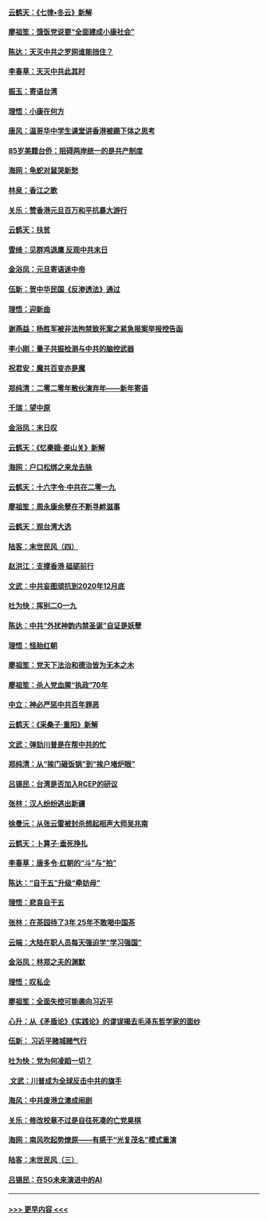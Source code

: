 #### [云鹤天：《七律▪冬云》新解](../pages/nsc993/n11768204.md?t=01050511) 
#### [廖祖笙：饿饭党说要“全面建成小康社会”](../pages/nsc993/n11767482.md?t=01050511) 
#### [陈达：天灭中共之罗网谁能挡住？](../pages/nsc993/n11767465.md?t=01050511) 
#### [李春草：天灭中共此其时](../pages/nsc993/n11767452.md?t=01050511) 
#### [振玉：寄语台湾](../pages/nsc993/n11767432.md?t=01050511) 
#### [理悟：小康在何方](../pages/nsc993/n11767394.md?t=01050511) 
#### [唐风：温哥华中学生课堂讲香港被踢下体之思考](../pages/nsc993/n11766848.md?t=01050511) 
#### [85岁美籍台侨：阻碍两岸统一的是共产制度](../pages/nsc993/n11765043.md?t=01050511) 
#### [海网：龟蛇对鼠哭新愁](../pages/nsc993/n11764895.md?t=01050511) 
#### [林泉：香江之歌](../pages/nsc993/n11764415.md?t=01050511) 
#### [关乐：赞香港元旦百万和平抗暴大游行](../pages/nsc993/n11764382.md?t=01050511) 
#### [云鹤天：扶贫](../pages/nsc993/n11764245.md?t=01050511) 
#### [雪绮：见群鸡退鹰  反观中共末日](../pages/nsc993/n11762112.md?t=01050511) 
#### [金浴凤：元旦寄语迷中帝](../pages/nsc993/n11761788.md?t=01050511) 
#### [伍新：贺中华民国《反渗透法》通过](../pages/nsc993/n11761994.md?t=01050511) 
#### [理悟：迎新曲](../pages/nsc993/n11761152.md?t=01050511) 
#### [谢燕益：杨胜军被非法拘禁致死案之紧急报案举报控告函](../pages/nsc993/n11756134.md?t=01050511) 
#### [李小刚：量子共振检测与中共的脑控武器](../pages/nsc993/n11754518.md?t=01050511) 
#### [祝君安：魔共百变亦是魔](../pages/nsc993/n11754469.md?t=01050511) 
#### [郑纯清：二零二零年散伙演弃年——新年寄语](../pages/nsc993/n11754195.md?t=01050511) 
#### [千瑞：望中原](../pages/nsc993/n11754159.md?t=01050511) 
#### [金浴凤：末日叹](../pages/nsc993/n11752359.md?t=01050511) 
#### [云鹤天：《忆秦娥‧娄山关》新解](../pages/nsc993/n11752348.md?t=01050511) 
#### [海网：户口松绑之来龙去脉](../pages/nsc993/n11752328.md?t=01050511) 
#### [云鹤天：十六字令‧中共在二零一九](../pages/nsc993/n11752305.md?t=01050511) 
#### [廖祖笙：周永康余孽在不断寻衅滋事](../pages/nsc993/n11751013.md?t=01050511) 
#### [云鹤天：观台湾大选](../pages/nsc993/n11751007.md?t=01050511) 
#### [陆客：末世民风（四）](../pages/nsc993/n11749203.md?t=01050511) 
#### [赵洪江：支撑香港 砥砺前行](../pages/nsc993/n11748482.md?t=01050511) 
#### [文武：中共妄图顽抗到2020年12月底](../pages/nsc993/n11748446.md?t=01050511) 
#### [吐为快：挥别二O一九](../pages/nsc993/n11748411.md?t=01050511) 
#### [陈达：中共“外扰神韵内禁圣诞”自证是妖孽](../pages/nsc993/n11748226.md?t=01050511) 
#### [理悟：怪胎红朝](../pages/nsc993/n11748206.md?t=01050511) 
#### [廖祖笙：党天下法治和德治皆为无本之木](../pages/nsc993/n11748135.md?t=01050511) 
#### [廖祖笙：杀人党血腥“执政”70年](../pages/nsc993/n11745144.md?t=01050511) 
#### [中立：神必严惩中共百年罪恶](../pages/nsc993/n11744970.md?t=01050511) 
#### [云鹤天：《采桑子‧重阳》新解](../pages/nsc993/n11744948.md?t=01050511) 
#### [文武：弹劾川普是在帮中共的忙](../pages/nsc993/n11744758.md?t=01050511) 
#### [郑纯清：从“挨门砸饭锅”到“挨户堵炉眼”](../pages/nsc993/n11744745.md?t=01050511) 
#### [吕锡民：台湾是否加入RCEP的研议](../pages/nsc993/n11744701.md?t=01050511) 
#### [张林：汉人纷纷逃出新疆](../pages/nsc993/n11743530.md?t=01050511) 
#### [徐曼沅：从张云雷被封杀想起相声大师吴兆南](../pages/nsc993/n11741816.md?t=01050511) 
#### [云鹤天：卜算子‧垂死挣扎](../pages/nsc993/n11739956.md?t=01050511) 
#### [李春草：唐多令‧红朝的“斗”与“拍”](../pages/nsc993/n11739830.md?t=01050511) 
#### [陈达：“自干五”升级“牵妨母”](../pages/nsc993/n11739724.md?t=01050511) 
#### [理悟：悲哀自干五](../pages/nsc993/n11739547.md?t=01050511) 
#### [张林：在茶园待了3年 25年不敢喝中国茶](../pages/nsc993/n11739240.md?t=01050511) 
#### [云端：大陆在职人员每天强迫学“学习强国”](../pages/nsc993/n11738735.md?t=01050511) 
#### [金浴凤：林郑之夫的渊默](../pages/nsc993/n11737735.md?t=01050511) 
#### [理悟：叹私企](../pages/nsc993/n11737715.md?t=01050511) 
#### [廖祖笙：全面失控可能袭向习近平](../pages/nsc993/n11737704.md?t=01050511) 
#### [心升：从《矛盾论》《实践论》的谬误揭去毛泽东哲学家的面纱](../pages/nsc993/n11736962.md?t=01050511) 
#### [伍新： 习近平赌城赌气行](../pages/nsc993/n11736929.md?t=01050511) 
#### [吐为快：党为何凌蹈一切？](../pages/nsc993/n11736915.md?t=01050511) 
#### [ 文武：川普成为全球反击中共的旗手](../pages/nsc993/n11736882.md?t=01050511) 
#### [海风：中共废港立澳成闹剧](../pages/nsc993/n11735857.md?t=01050511) 
#### [关乐：修改校章不过是自往死凑的亡党臭棋](../pages/nsc993/n11735097.md?t=01050511) 
#### [海网：南风吹起势燎原——有感于“光复茂名”模式重演](../pages/nsc993/n11732308.md?t=01050511) 
#### [陆客：末世民风（三）](../pages/nsc993/n11732211.md?t=01050511) 
#### [吕锡民：在5G未来演进中的AI](../pages/nsc993/n11730010.md?t=01050511) 

----
#### [ >>> 更早内容 <<< ](../indexes/nsc993-earlier.md)
